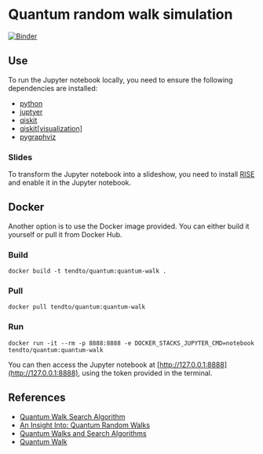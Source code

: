 # Quantum random walk simulation

[![Binder](https://mybinder.org/badge_logo.svg)](https://mybinder.org/v2/gh/TendTo/Quantum-random-walk-simulation/main?filepath=QuantumWalk.ipynb)

## Use

To run the Jupyter notebook locally, you need to ensure the following dependencies are installed:

- [python](https://www.python.org/downloads/)
- [juptyer](https://jupyter.org/install)
- [qiskit](https://qiskit.org/documentation/getting_started.html)
- [qiskit\[visualization\]](https://qiskit.org/documentation/getting_started.html)
- [pygraphviz](https://pygraphviz.github.io/documentation/stable/install.html)

### Slides

To transform the Jupyter notebook into a slideshow, you need to install [RISE](https://rise.readthedocs.io/en/stable/installation.html) and enable it in the Jupyter notebook.

## Docker

Another option is to use the Docker image provided. You can either build it yourself or pull it from Docker Hub.

### Build

```shell
docker build -t tendto/quantum:quantum-walk .
```

### Pull

```shell
docker pull tendto/quantum:quantum-walk
```

### Run

```shell
docker run -it --rm -p 8888:8888 -e DOCKER_STACKS_JUPYTER_CMD=notebook tendto/quantum:quantum-walk
```

You can then access the Jupyter notebook at [http://127.0.0.1:8888](http://127.0.0.1:8888), using the token provided in the terminal.

## References

- [Quantum Walk Search Algorithm](https://qiskit.org/textbook/ch-algorithms/quantum-walk-search-algorithm.html)
- [An Insight Into: Quantum Random Walks](https://bayesianbrad.github.io/assets/publications/2014_thesis/paper.pdf)
- [Quantum Walks and Search Algorithms](http://ndl.ethernet.edu.et/bitstream/123456789/73178/1/277.pdf)
- [Quantum Walk](https://quantumai.google/cirq/experiments/quantum_walks)
